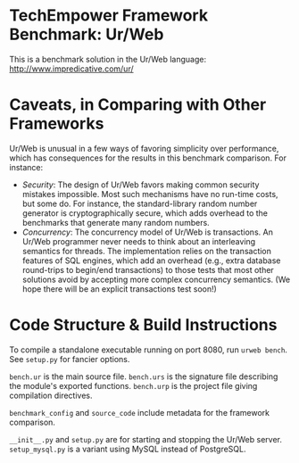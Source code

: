 TechEmpower Framework Benchmark: Ur/Web
=======================================

This is a benchmark solution in the Ur/Web language:
  http://www.impredicative.com/ur/

Caveats, in Comparing with Other Frameworks
===========================================

Ur/Web is unusual in a few ways of favoring simplicity over performance, which has consequences for the results in this benchmark comparison.  For instance:
* *Security*: The design of Ur/Web favors making common security mistakes impossible.  Most such mechanisms have no run-time costs, but some do.  For instance, the standard-library random number generator is cryptographically secure, which adds overhead to the benchmarks that generate many random numbers.
* *Concurrency*: The concurrency model of Ur/Web is transactions.  An Ur/Web programmer never needs to think about an interleaving semantics for threads.  The implementation relies on the transaction features of SQL engines, which add an overhead (e.g., extra database round-trips to begin/end transactions) to those tests that most other solutions avoid by accepting more complex concurrency semantics.  (We hope there will be an explicit transactions test soon!)

Code Structure & Build Instructions
===================================

To compile a standalone executable running on port 8080, run `urweb bench`.  See `setup.py` for fancier options.

`bench.ur` is the main source file.  `bench.urs` is the signature file describing the module's exported functions.  `bench.urp` is the project file giving compilation directives.

`benchmark_config` and `source_code` include metadata for the framework comparison.

`__init__.py` and `setup.py` are for starting and stopping the Ur/Web server.  `setup_mysql.py` is a variant using MySQL instead of PostgreSQL.
